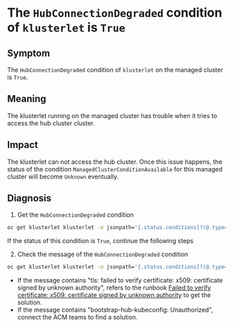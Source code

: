 # The `HubConnectionDegraded` condition of `klusterlet` is `True`

## Symptom

The `HubConnectionDegraded` condition of `klusterlet` on the managed cluster is `True`.

## Meaning

The klusterlet running on the managed cluster has trouble when it tries to access the hub cluster cluster.

## Impact
The klusterlet can not access the hub cluster. Once this issue happens, the status of the condition `ManagedClusterConditionAvailable` for this managed cluster will become `Unknown` eventually.

## Diagnosis

1. Get the `HubConnectionDegraded` condition

```sh
oc get klusterlet klusterlet -o jsonpath='{.status.conditions[?(@.type=="HubConnectionDegraded")].status}'
```

If the status of this condition is `True`, continue the following steps

2. Check the message of the `HubConnectionDegraded` condition

```sh
oc get klusterlet klusterlet -o jsonpath='{.status.conditions[?(@.type=="HubConnectionDegraded")].message}'
```

- If the message contains "tls: failed to verify certificate: x509: certificate signed by unknown authority", refers to the runbook [Failed to verify certificate: x509: certificate signed by unknown authority](../Certificates/x509:CertificateSignedByUnknownAuthority.md) to get the solution.
- If the message contains "bootstrap-hub-kubeconfig: Unauthorized", connect the ACM teams to find a solution.
